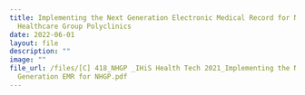 ```yaml
---
title: Implementing the Next Generation Electronic Medical Record for National
  Healthcare Group Polyclinics
date: 2022-06-01
layout: file
description: ""
image: ""
file_url: /files/[C] 418_NHGP _IHiS Health Tech 2021_Implementing the Next
  Generation EMR for NHGP.pdf
---
```

